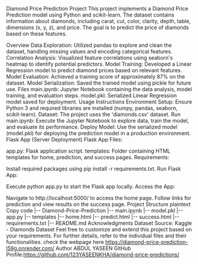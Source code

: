 Diamond Price Prediction Project
This project implements a Diamond Price Prediction model using Python and scikit-learn. The dataset contains information about diamonds, including carat, cut, color, clarity, depth, table, dimensions (x, y, z), and price. The goal is to predict the price of diamonds based on these features.

Overview
Data Exploration: Utilized pandas to explore and clean the dataset, handling missing values and encoding categorical features.
Correlation Analysis: Visualized feature correlations using seaborn's heatmap to identify potential predictors.
Model Training: Developed a Linear Regression model to predict diamond prices based on relevant features.
Model Evaluation: Achieved a training score of approximately 87% on the dataset.
Model Serialization: Saved the trained model using pickle for future use.
Files
main.ipynb: Jupyter Notebook containing the data analysis, model training, and evaluation steps.
model.pkl: Serialized Linear Regression model saved for deployment.
Usage Instructions
Environment Setup: Ensure Python 3 and required libraries are installed (numpy, pandas, seaborn, scikit-learn).
Dataset: The project uses the 'diamonds.csv' dataset.
Run main.ipynb: Execute the Jupyter Notebook to explore data, train the model, and evaluate its performance.
Deploy Model: Use the serialized model (model.pkl) for deploying the prediction model in a production environment.
Flask App (Server Deployment)
Flask App Files:

app.py: Flask application script.
templates: Folder containing HTML templates for home, prediction, and success pages.
Requirements:

Install required packages using pip install -r requirements.txt.
Run Flask App:

Execute python app.py to start the Flask app locally.
Access the App:

Navigate to http://localhost:5000/ to access the home page.
Follow links for prediction and view results on the success page.
Project Structure
plaintext
Copy code
|-- Diamond-Price-Prediction
    |-- main.ipynb
    |-- model.pkl
    |-- app.py
    |-- templates
        |-- home.html
        |-- predict.html
        |-- success.html
    |-- requirements.txt
    |-- README.md
Acknowledgments
Dataset Source: Kaggle - Diamonds Dataset
Feel free to customize and extend this project based on your requirements. For further details, refer to the individual files and their functionalities.
check the webpage here https://diamond-price-prediction-l59g.onrender.com/
Author
ABDUL YASEEN   GitHub Profile:https://github.com/123YASEENKHA/diamond-price-predictions/
